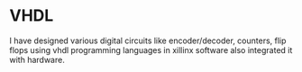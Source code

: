 # VHDL
I have designed various digital circuits like encoder/decoder, counters, flip flops using vhdl programming languages in xillinx software also integrated it with hardware.

